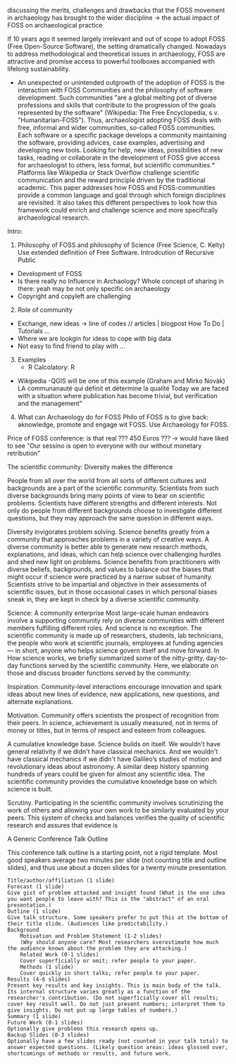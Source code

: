 discussing the merits, challenges and drawbacks that the FOSS movement in archaeology has brought to the wider discipline
 ->  the actual impact of FOSS on archaeological practice


If 10 years ago it seemed largely irrelevant and out of scope to adopt FOSS (Free Open-Source Software), the setting dramatically changed. Nowadays to address methodological and theoretical issues in archaeology, FOSS are attractive and promise access to powerful toolboxes accompanied with lifelong sustainability. 
* An unexpected or unintended outgrowth of the adoption of FOSS is the interaction with FOSS Communities and the philosophy of software development. Such communities "are a global melting pot of diverse professions and skills that contribute to the progression of the goals represented by the software" (Wikipedia: The Free Encyclopedia, s.v. "Humanitarian-FOSS"). Thus, archaeologist adopting FOSS deals with free, informal and wider communities, so-called FOSS communities. Each software or a specific package develops a community maintaining the software, providing advices, case examples, advertising and developing new tools. Looking for help, new ideas, possibilities of new tasks, reading or collaborate in the development of FOSS give access for archaeologist to others, less formal, but scientific communities.*
Platforms like Wikipedia or Stack Overflow challenge scientific communication and the reward principle driven by the traditional academic. This paper addresses how FOSS and FOSS-communities provide a common language and goal through which foreign disciplines are revisited. It also takes this different perspectives to look how this framework could enrich and challenge science and more specifically archaeological research.




Intro:
1) Philosophy of FOSS and philosophy of Science (Free Science, C. Kelty)
Use extended definition of Free Software. Introdcution of Recursive Public
 - Development of FOSS
 -  Is there really no Influence in Archaology? Whole concept of sharing in there: yeah may be not only specific on archaeology
 - Copyright and copyleft are challenging

2) Role of community 
 - Exchange, new ideas -> line of codes // articles | blogpost How To Do | Tutorials ...
 - Where we are lookgin for ideas to cope with big data
 - Not easy to find friend to play with ...

3) Examples
   - R 
Calcolatory: R 
  - Wikipedia 
  -QGIS will be one of this example
(Graham and Mirko Novàk)
LA communanauté qui définit et détermine la qualité
Today we are faced with a situation where publication has become trivial, but verification and the management"

4) What can Archaeology do for FOSS
Philo of FOSS is to give back: aknowledge, promote and engage wit FOSS. Use Archaeology for FOSS.

Price of FOSS conference: is that real ??? 450 Euros ???
-> would have  liked to see "Our sessino is open to everyone with our without monetary retribution"





The scientific community: Diversity makes the difference

People from all over the world from all sorts of different cultures and backgrounds are a part of the scientific community.  Scientists from such diverse backgrounds bring many points of view to bear on scientific problems.  Scientists have different strengths and different interests. Not only do people from different backgrounds choose to investigate different questions, but they may approach the same question in different ways. 

Diversity invigorates problem solving. 
Science benefits greatly from a community that approaches problems in a variety of creative ways. A diverse community is better able to generate new research methods, explanations, and ideas, which can help science over challenging hurdles and shed new light on problems. Science benefits from practitioners with diverse beliefs, backgrounds, and values to balance out the biases that might occur if science were practiced by a narrow subset of humanity. Scientists strive to be impartial and objective in their assessments of scientific issues, but in those occasional cases in which personal biases sneak in, they are kept in check by a diverse scientific community.


Science: A community enterprise
Most large-scale human endeavors involve a supporting community rely on diverse communities with different members fulfilling different roles. And science is no exception. The scientific community is made up of researchers, students, lab technicians, the people who work at scientific journals, employees at funding agencies — in short, anyone who helps science govern itself and move forward.
In How science works, we briefly summarized some of the nitty-gritty, day-to-day functions served by the scientific community. Here, we elaborate on those and discuss broader functions served by the community:


Inspiration. 
Community-level interactions encourage innovation and spark ideas about new lines of evidence, new applications, new questions, and alternate explanations. 

Motivation.
Community offers scientists the prospect of recognition from their peers. In science, achievement is usually measured, not in terms of money or titles, but in terms of respect and esteem from colleagues.
			
A cumulative knowledge base. 
Science builds on itself. We wouldn't have general relativity if we didn't have classical mechanics. And we wouldn't have classical mechanics if we didn't have Galileo’s studies of motion and revolutionary ideas about astronomy. A similar deep history spanning hundreds of years could be given for almost any scientific idea. The scientific community provides the cumulative knowledge base on which science is built.

Scrutiny. 
Participating in the scientific community involves scrutinizing the work of others and allowing your own work to be similarly evaluated by your peers. This system of checks and balances verifies the quality of scientific research and assures that evidence is 




A Generic Conference Talk Outline

This conference talk outline is a starting point, not a rigid template. Most good speakers average two minutes per slide (not counting title and outline slides), and thus use about a dozen slides for a twenty minute presentation.

    Title/author/affiliation (1 slide)
    Forecast (1 slide)
    Give gist of problem attacked and insight found (What is the one idea you want people to leave with? This is the "abstract" of an oral presentation.)
    Outline (1 slide)
    Give talk structure. Some speakers prefer to put this at the bottom of their title slide. (Audiences like predictability.)
    Background
        Motivation and Problem Statement (1-2 slides)
        (Why should anyone care? Most researchers overestimate how much the audience knows about the problem they are attacking.)
        Related Work (0-1 slides)
        Cover superficially or omit; refer people to your paper.
        Methods (1 slide)
        Cover quickly in short talks; refer people to your paper. 
    Results (4-6 slides)
    Present key results and key insights. This is main body of the talk. Its internal structure varies greatly as a function of the researcher's contribution. (Do not superficially cover all results; cover key result well. Do not just present numbers; interpret them to give insights. Do not put up large tables of numbers.)
    Summary (1 slide)
    Future Work (0-1 slides)
    Optionally give problems this research opens up.
    Backup Slides (0-3 slides)
    Optionally have a few slides ready (not counted in your talk total) to answer expected questions. (Likely question areas: ideas glossed over, shortcomings of methods or results, and future work.